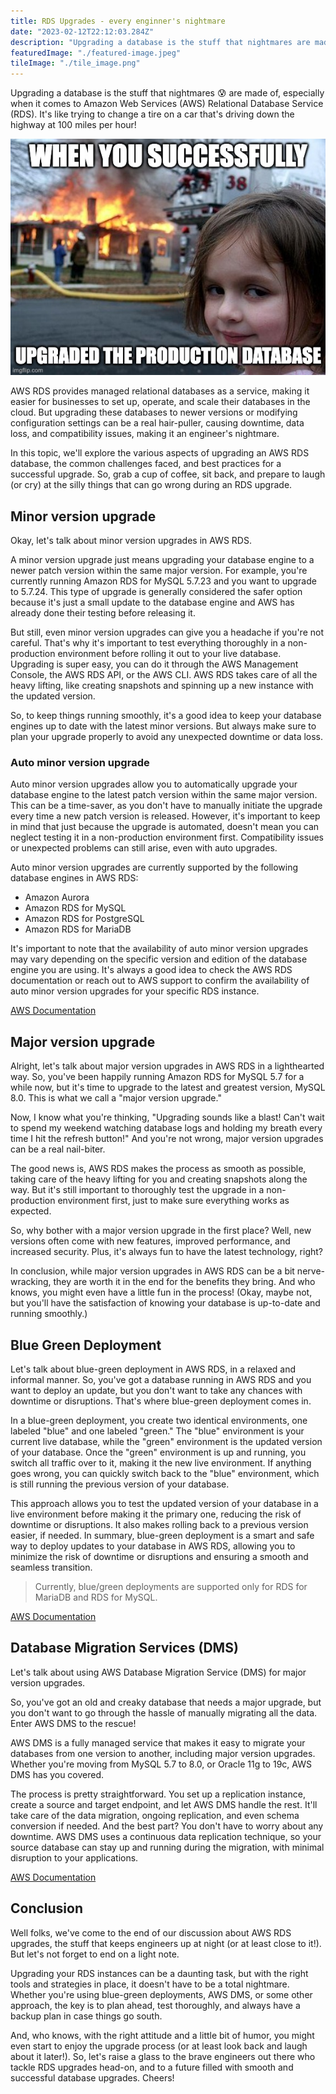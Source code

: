 ```yaml
---
title: RDS Upgrades - every enginner's nightmare
date: "2023-02-12T22:12:03.284Z"
description: "Upgrading a database is the stuff that nightmares are made of, especially when it comes to Amazon Web Services (AWS) Relational Database Service (RDS). It's like trying to change a tire on a car that's driving down the highway at 100 miles per hour!"
featuredImage: "./featured-image.jpeg"
tileImage: "./tile_image.png"
---
```


Upgrading a database is the stuff that nightmares 😰 are made of, especially when it comes to Amazon Web Services (AWS) Relational Database Service (RDS). It's like trying to change a tire on a car that's driving down the highway at 100 miles per hour! 

![RDS_Upgrade](./meme.jpeg)

AWS RDS provides managed relational databases as a service, making it easier for businesses to set up, operate, and scale their databases in the cloud. But upgrading these databases to newer versions or modifying configuration settings can be a real hair-puller, causing downtime, data loss, and compatibility issues, making it an engineer's nightmare. 

In this topic, we'll explore the various aspects of upgrading an AWS RDS database, the common challenges faced, and best practices for a successful upgrade. So, grab a cup of coffee, sit back, and prepare to laugh (or cry) at the silly things that can go wrong during an RDS upgrade.

## Minor version upgrade

Okay, let's talk about minor version upgrades in AWS RDS.

A minor version upgrade just means upgrading your database engine to a newer patch version within the same major version. For example, you're currently running Amazon RDS for MySQL 5.7.23 and you want to upgrade to 5.7.24. This type of upgrade is generally considered the safer option because it's just a small update to the database engine and AWS has already done their testing before releasing it.

But still, even minor version upgrades can give you a headache if you're not careful. That's why it's important to test everything thoroughly in a non-production environment before rolling it out to your live database.
Upgrading is super easy, you can do it through the AWS Management Console, the AWS RDS API, or the AWS CLI. AWS RDS takes care of all the heavy lifting, like creating snapshots and spinning up a new instance with the updated version.

So, to keep things running smoothly, it's a good idea to keep your database engines up to date with the latest minor versions. But always make sure to plan your upgrade properly to avoid any unexpected downtime or data loss.

### Auto minor version upgrade

Auto minor version upgrades allow you to automatically upgrade your database engine to the latest patch version within the same major version. This can be a time-saver, as you don't have to manually initiate the upgrade every time a new patch version is released.
However, it's important to keep in mind that just because the upgrade is automated, doesn't mean you can neglect testing it in a non-production environment first. Compatibility issues or unexpected problems can still arise, even with auto upgrades.

Auto minor version upgrades are currently supported by the following database engines in AWS RDS:
- Amazon Aurora
- Amazon RDS for MySQL
- Amazon RDS for PostgreSQL
- Amazon RDS for MariaDB

It's important to note that the availability of auto minor version upgrades may vary depending on the specific version and edition of the database engine you are using. It's always a good idea to check the AWS RDS documentation or reach out to AWS support to confirm the availability of auto minor version upgrades for your specific RDS instance.

[AWS Documentation](https://docs.aws.amazon.com/AmazonRDS/latest/UserGuide/USER_UpgradeDBInstance.Upgrading.html#USER_UpgradeDBInstance.Upgrading.AutoMinorVersionUpgrades)

## Major version upgrade

Alright, let's talk about major version upgrades in AWS RDS in a lighthearted way.
So, you've been happily running Amazon RDS for MySQL 5.7 for a while now, but it's time to upgrade to the latest and greatest version, MySQL 8.0. This is what we call a "major version upgrade."

Now, I know what you're thinking, "Upgrading sounds like a blast! Can't wait to spend my weekend watching database logs and holding my breath every time I hit the refresh button!" And you're not wrong, major version upgrades can be a real nail-biter.

The good news is, AWS RDS makes the process as smooth as possible, taking care of the heavy lifting for you and creating snapshots along the way. But it's still important to thoroughly test the upgrade in a non-production environment first, just to make sure everything works as expected.

So, why bother with a major version upgrade in the first place? Well, new versions often come with new features, improved performance, and increased security. Plus, it's always fun to have the latest technology, right?

In conclusion, while major version upgrades in AWS RDS can be a bit nerve-wracking, they are worth it in the end for the benefits they bring. And who knows, you might even have a little fun in the process! (Okay, maybe not, but you'll have the satisfaction of knowing your database is up-to-date and running smoothly.)

## Blue Green Deployment

Let's talk about blue-green deployment in AWS RDS, in a relaxed and informal manner.
So, you've got a database running in AWS RDS and you want to deploy an update, but you don't want to take any chances with downtime or disruptions. That's where blue-green deployment comes in.

In a blue-green deployment, you create two identical environments, one labeled "blue" and one labeled "green." The "blue" environment is your current live database, while the "green" environment is the updated version of your database.
Once the "green" environment is up and running, you switch all traffic over to it, making it the new live environment. If anything goes wrong, you can quickly switch back to the "blue" environment, which is still running the previous version of your database.

This approach allows you to test the updated version of your database in a live environment before making it the primary one, reducing the risk of downtime or disruptions. It also makes rolling back to a previous version easier, if needed.
In summary, blue-green deployment is a smart and safe way to deploy updates to your database in AWS RDS, allowing you to minimize the risk of downtime or disruptions and ensuring a smooth and seamless transition.

> Currently, blue/green deployments are supported only for RDS for MariaDB and RDS for MySQL.

[AWS Documentation](https://docs.aws.amazon.com/AmazonRDS/latest/UserGuide/blue-green-deployments.html)

## Database Migration Services (DMS)

Let's talk about using AWS Database Migration Service (DMS) for major version upgrades.

So, you've got an old and creaky database that needs a major upgrade, but you don't want to go through the hassle of manually migrating all the data. Enter AWS DMS to the rescue!

AWS DMS is a fully managed service that makes it easy to migrate your databases from one version to another, including major version upgrades. Whether you're moving from MySQL 5.7 to 8.0, or Oracle 11g to 19c, AWS DMS has you covered.

The process is pretty straightforward. You set up a replication instance, create a source and target endpoint, and let AWS DMS handle the rest. It'll take care of the data migration, ongoing replication, and even schema conversion if needed. And the best part? You don't have to worry about any downtime. AWS DMS uses a continuous data replication technique, so your source database can stay up and running during the migration, with minimal disruption to your applications.

[AWS Documentation](https://aws.amazon.com/dms/)

## Conclusion

Well folks, we've come to the end of our discussion about AWS RDS upgrades, the stuff that keeps engineers up at night (or at least close to it!). But let's not forget to end on a light note.

Upgrading your RDS instances can be a daunting task, but with the right tools and strategies in place, it doesn't have to be a total nightmare. Whether you're using blue-green deployments, AWS DMS, or some other approach, the key is to plan ahead, test thoroughly, and always have a backup plan in case things go south.

And, who knows, with the right attitude and a little bit of humor, you might even start to enjoy the upgrade process (or at least look back and laugh about it later!). So, let's raise a glass to the brave engineers out there who tackle RDS upgrades head-on, and to a future filled with smooth and successful database upgrades. Cheers!


